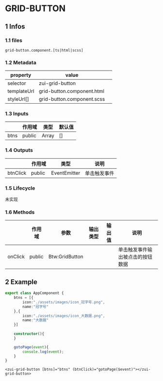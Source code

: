 # GRID-BUTTON

## 1 Infos
### 1.1 files

`grid-button.component.[ts|html|scss]`

### 1.2 Metadata

| property | value |  |
| --- | --- | --- |
| selector | zui-grid-button |  |
| templateUrl | grid-button.component.html |  |
| styleUrl[] | grid-button.component.scss |  |

### 1.3 Inputs

|  | 作用域 | 类型 | 默认值 |
| --- | --- | --- | --- |
| btns | public | Array<GridButton> | [] |

### 1.4 Outputs

|   | 作用域 | 类型 | 说明 |
| --- | --- | --- | --- |
| btnClick | public  | EventEmitter<GridButton> | 单击触发事件 |

### 1.5 Lifecycle

未实现

### 1.6 Methods


|  | 作用域 | 参数 | 输出类型 | 输出值 | 说明 |
| --- | --- | --- | --- | --- | --- |
| onClick | public | Btw:GridButton |  |  | 单击触发事件输出被点击的按钮数据 |

## 2 Example

```typescript
export class AppComponent {
    btns = [{
        icon:"./assets/images/icon_冠字号.png",
        name:"冠字号"
    },{
        icon:"./assets/images/icon_大数据.png",
        name:"大数据"
    }]
    
    constructor(){
    }

    gotoPage(event){
        console.log(event);
    }
}
```

```
<zui-grid-button [btns]="btns" (btnClick)="gotoPage($event)"></zui-grid-button>
```

